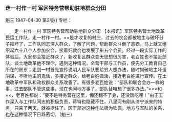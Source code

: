### 走一村作一村  军区特务营帮助驻地群众分田
魁三
1947-04-30
第2版()
专栏：

　　走一村作一村
    军区特务营帮助驻地群众分田
    【本报讯】军区特务营土地改革民运工作队，走一村作一村。××是才收复的村庄，过去的农会都被地主与破坏分子摧坏了，工作队同志深入群众，了解了问题，帮助群众斗倒了恶霸，马上就又组织起六十八个人参加农会，接着妇救会也发展了卅五个会员。经过一段实际工作的体验后，大家都会接近群众了，新收复区群众变天思想很厉害，老百姓也不接近部队，谈土地改革他不理你，遇到这种情况，全营干部与工作员，便先分工教育自己所在的房东；走到一村首先宣传说明人民军队要给穷人想办法，随时揭破地主坏蛋阴谋，不听地主的鬼话，多接近群众，给老百姓做活，接近老百姓进行宣传。在土地改革中军队和政权群众关系改善了。有很多老百姓说：“部队和联合会办一样的事，过去部队不管这些事，现在也问地方事了，部队替咱想了很多办法。”×××和××，老百姓都说：“要不是特务营在这里，俺还翻不了身，还没饭吃哩！”由于工作深入与工作队同志的积极负责，蒋特也隐藏不住，八里河有刚从济宁派来的特务，只来了两天，就被捉住了。区干部对这种作法极为钦佩，地方与军队的关系，也在这种情况下日趋密切。（魁三）
